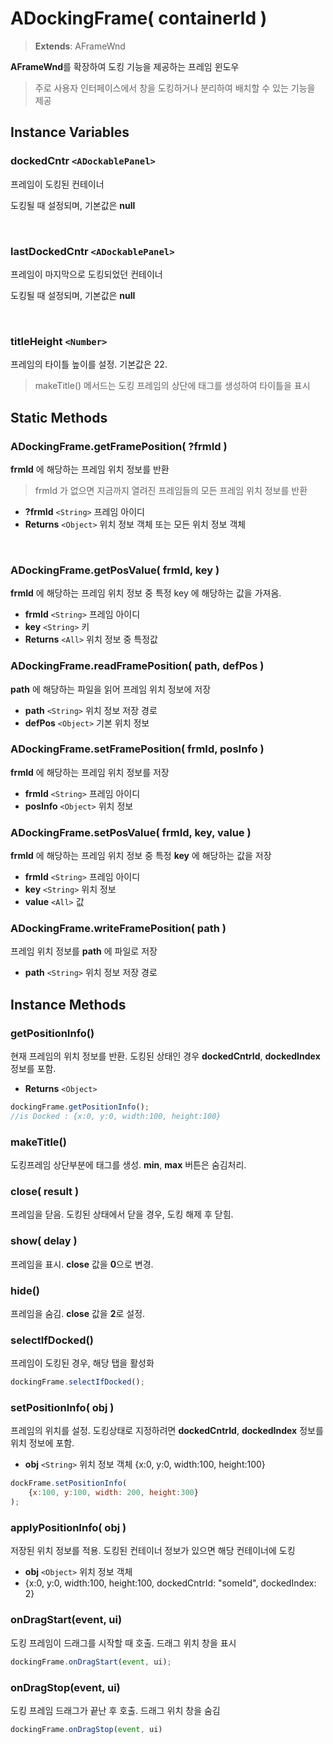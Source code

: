 # ADockingFrame( containerId )

> **Extends**: AFrameWnd

**AFrameWnd**를 확장하여 도킹 기능을 제공하는 프레임 윈도우

> 주로 사용자 인터페이스에서 창을 도킹하거나 분리하여 배치할 수 있는 기능을 제공

## Instance Variables

### dockedCntr `<ADockablePanel>`

프레임이 도킹된 컨테이너

도킹될 때 설정되며, 기본값은 **null**

<br/>

### lastDockedCntr `<ADockablePanel>`

프레임이 마지막으로 도킹되었던 컨테이너

도킹될 때 설정되며, 기본값은 **null**

<br/>

### titleHeight `<Number>`

프레임의 타이틀 높이를 설정. 기본값은 22.

> makeTitle() 메서드는 도킹 프레임의 상단에 태그를 생성하여 타이틀을 표시



## Static Methods

### ADockingFrame.getFramePosition( ?frmId )

**frmId** 에 해당하는 프레임 위치 정보를 반환 

> frmId 가 없으면 지금까지 열려진 프레임들의 모든 프레임 위치 정보를 반환

* **?frmId** `<String>` 프레임 아이디
* **Returns** `<Object>` 위치 정보 객체 또는 모든 위치 정보 객체

<br/>

### ADockingFrame.getPosValue( frmId, key )

**frmId** 에 해당하는 프레임 위치 정보 중 특정 key 에 해당하는 값을 가져옴.

* **frmId** `<String>` 프레임 아이디
* **key** `<String>` 키
* **Returns** `<All>` 위치 정보 중 특정값 



### ADockingFrame.readFramePosition( path, defPos )

**path** 에 해당하는 파일을 읽어 프레임 위치 정보에 저장

* **path** `<String>` 위치 정보 저장 경로
* **defPos** `<Object>` 기본 위치 정보



### ADockingFrame.setFramePosition( frmId, posInfo )

**frmId** 에 해당하는 프레임 위치 정보를 저장

* **frmId** `<String>` 프레임 아이디
* **posInfo** `<Object>` 위치 정보



### ADockingFrame.setPosValue( frmId, key, value )

**frmId** 에 해당하는 프레임 위치 정보 중 특정 **key** 에 해당하는 값을 저장

* **frmId** `<String>` 프레임 아이디
* **key** `<String>` 위치 정보
* **value** `<All>` 값



### ADockingFrame.writeFramePosition( path )

프레임 위치 정보를 **path** 에 파일로 저장

* **path** `<String>` 위치 정보 저장 경로



## Instance Methods

### getPositionInfo()

현재 프레임의 위치 정보를 반환. 도킹된 상태인 경우 **dockedCntrId**, **dockedIndex** 정보를 포함.

* **Returns** `<Object>`

```js
dockingFrame.getPositionInfo();
//is Docked : {x:0, y:0, width:100, height:100}
```


### makeTitle()

도킹프레임 상단부분에 태그를 생성. **min**, **max** 버튼은 숨김처리.


### close( result )

프레임을 닫음. 도킹된 상태에서 닫을 경우, 도킹 해제 후 닫힘.

### show( delay )

프레임을 표시.  **close** 값을 **0**으로 변경.

### hide()

프레임을 숨김. **close** 값을 **2**로 설정.



### selectIfDocked()

프레임이 도킹된 경우, 해당 탭을 활성화

```js 
dockingFrame.selectIfDocked();
```




### setPositionInfo( obj )

프레임의 위치를 설정. 도킹상태로 지정하려면 **dockedCntrId**, **dockedIndex** 정보를 위치 정보에 포함.

* **obj** `<String>` 위치 정보 객체 {x:0, y:0, width:100, height:100}

```js
dockFrame.setPositionInfo(
	{x:100, y:100, width: 200, height:300}
);
```


### applyPositionInfo( obj )

저장된 위치 정보를 적용. 도킹된 컨테이너 정보가 있으면 해당 컨테이너에 도킹

-   **obj**  `<Object>` 위치 정보 객체 
- {x:0, y:0, width:100, height:100, dockedCntrId: "someId", dockedIndex: 2}


<!--
### onCreateDone() 

도킹 프레임이 생성된 후 호출. 드래그 옵션을 설정. 

```js 
dockingFrame.onCreateDone()
```
-->

### onDragStart(event, ui)

도킹 프레임이 드래그를 시작할 때 호출. 드래그 위치 창을 표시 

```js 
dockingFrame.onDragStart(event, ui);
```

### onDragStop(event, ui)

도킹 프레임 드래그가 끝난 후 호출. 드래그 위치 창을 숨김
```js 
dockingFrame.onDragStop(event, ui)
```
